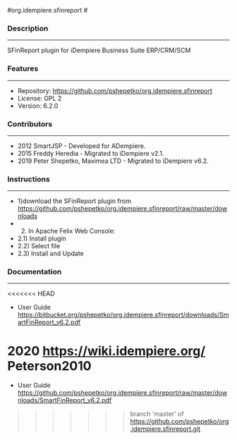 #org.idempiere.sfinreport #

### Description ###
-----------
SFinReport plugin for iDempiere Business Suite ERP/CRM/SCM


### Features ###
--------
- Repository: https://github.com/pshepetko/org.idempiere.sfinreport
- License: GPL 2
- Version: 6.2.0


### Contributors ###
------------
- 2012 SmartJSP - Developed for ADempiere.
- 2015 Freddy Heredia - Migrated to iDempiere v2.1.
- 2019 Peter Shepetko, Maximea LTD - Migrated to iDempiere v6.2.


### Instructions ###
------------
- 1)download the SFinReport plugin from https://github.com/pshepetko/org.idempiere.sfinreport/raw/master/downloads
- 2) In Apache Felix Web Console: 
- 2.1) Install plugin 
- 2.2) Select file 
- 2.3) Install and Update


### Documentation ###
-------------
<<<<<<< HEAD
- User Guide https://bitbucket.org/pshepetko/org.idempiere.sfinreport/downloads/SmartFinReport_v6.2.pdf

2020 https://wiki.idempiere.org/ Peterson2010
=======
- User Guide https://github.com/pshepetko/org.idempiere.sfinreport/raw/master/downloads/SmartFinReport_v6.2.pdf
>>>>>>> branch 'master' of https://github.com/pshepetko/org.idempiere.sfinreport.git
